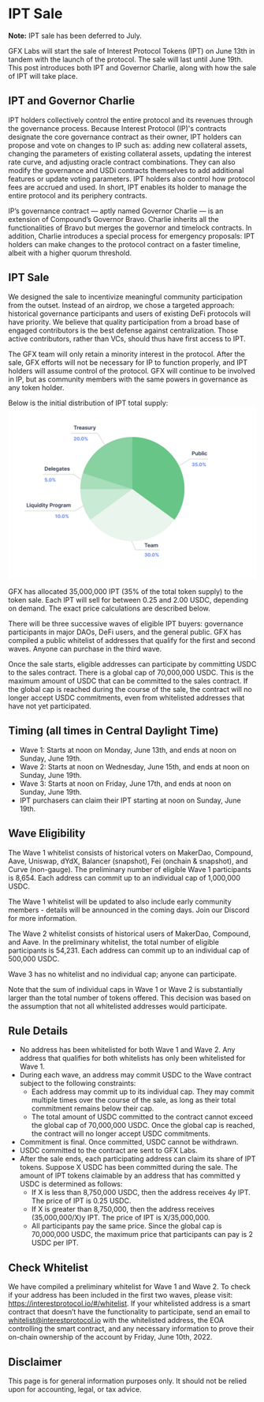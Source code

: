# IPT Sale

**Note:** IPT sale has been deferred to July.

GFX Labs will start the sale of Interest Protocol Tokens (IPT) on June 13th in tandem with the launch of the protocol. The sale will last until June 19th. This post introduces both IPT and Governor Charlie, along with how the sale of IPT will take place.

## IPT and Governor Charlie

IPT holders collectively control the entire protocol and its revenues through the governance process. Because Interest Protocol (IP)'s contracts designate the core governance contract as their owner, IPT holders can propose and vote on changes to IP such as: adding new collateral assets, changing the parameters of existing collateral assets, updating the interest rate curve, and adjusting oracle contract combinations. They can also modify the governance and USDi contracts themselves to add additional features or update voting parameters. IPT holders also control how protocol fees are accrued and used. In short, IPT enables its holder to manage the entire protocol and its periphery contracts.

IP’s governance contract — aptly named Governor Charlie — is an extension of Compound’s Governor Bravo. Charlie inherits all the functionalities of Bravo but merges the governor and timelock contracts. In addition, Charlie introduces a special process for emergency proposals: IPT holders can make changes to the protocol contract on a faster timeline, albeit with a higher quorum threshold.

## IPT Sale

We designed the sale to incentivize meaningful community participation from the outset. Instead of an airdrop, we chose a targeted approach: historical governance participants and users of existing DeFi protocols will have priority. We believe that quality participation from a broad base of engaged contributors is the best defense against centralization. Those active contributors, rather than VCs, should thus have first access to IPT.

The GFX team will only retain a minority interest in the protocol. After the sale, GFX efforts will not be necessary for IP to function properly, and IPT holders will assume control of the protocol. GFX will continue to be involved in IP, but as community members with the same powers in governance as any token holder.
 
Below is the initial distribution of IPT total supply:
![IPTdistribution](./IPTdistribution.png)


GFX has allocated 35,000,000 IPT (35% of the total token supply) to the token sale. Each IPT will sell for between 0.25 and 2.00 USDC, depending on demand. The exact price calculations are described below.

There will be three successive waves of eligible IPT buyers: governance participants in major DAOs, DeFi users, and the general public. GFX has compiled a public whitelist of addresses that qualify for the first and second waves. Anyone can purchase in the third wave.

Once the sale starts, eligible addresses can participate by committing USDC to the sales contract. There is a global cap of 70,000,000 USDC. This is the maximum amount of USDC that can be committed to the sales contract. If the global cap is reached during the course of the sale, the contract will no longer accept USDC commitments, even from whitelisted addresses that have not yet participated.

## Timing (all times in Central Daylight Time)

* Wave 1: Starts at noon on Monday, June 13th, and ends at noon on Sunday, June 19th.
* Wave 2: Starts at noon on Wednesday, June 15th, and ends at noon on Sunday, June 19th. 
* Wave 3: Starts at noon on Friday, June 17th, and ends at noon on Sunday, June 19th. 
* IPT purchasers can claim their IPT starting at noon on Sunday, June 19th.

## Wave Eligibility

The Wave 1 whitelist consists of historical voters on MakerDao, Compound, Aave, Uniswap, dYdX, Balancer (snapshot), Fei (onchain & snapshot), and Curve (non-gauge). The preliminary number of eligible Wave 1 participants is 8,654. Each address can commit up to an individual cap of 1,000,000 USDC.

The Wave 1 whitelist will be updated to also include early community members - details will be announced in the coming days. Join our Discord for more information.

The Wave 2 whitelist consists of historical users of MakerDao, Compound, and Aave. In the preliminary whitelist, the total number of eligible participants is 54,231. Each address can commit up to an individual cap of 500,000 USDC.

Wave 3 has no whitelist and no individual cap; anyone can participate. 

Note that the sum of individual caps in Wave 1 or Wave 2 is substantially larger than the total number of tokens offered. This decision was based on the assumption that not all whitelisted addresses would participate.

## Rule Details
* No address has been whitelisted for both Wave 1 and Wave 2. Any address that qualifies for both whitelists has only been whitelisted for Wave 1.
* During each wave, an address may commit USDC to the Wave contract subject to the following constraints:
    * Each address may commit up to its individual cap. They may commit multiple times over the course of the sale, as long as their total commitment remains below their cap.
    * The total amount of USDC committed to the contract cannot exceed the global cap of 70,000,000 USDC. Once the global cap is reached, the contract will no longer accept USDC commitments.
* Commitment is final. Once committed, USDC cannot be withdrawn.
* USDC committed to the contract are sent to GFX Labs.
* After the sale ends, each participating address can claim its share of IPT tokens. Suppose X USDC has been committed during the sale. The amount of IPT tokens claimable by an address that has committed y USDC is determined as follows:
    * If X is less than 8,750,000 USDC, then the address receives 4y IPT. The price of IPT is 0.25 USDC.
    * If X is greater than 8,750,000, then the address receives (35,000,000/X)y IPT. The price of IPT is X/35,000,000.
    * All participants pay the same price. Since the global cap is 70,000,000 USDC, the maximum price that participants can pay is 2 USDC per IPT.

## Check Whitelist

We have compiled a preliminary whitelist for Wave 1 and Wave 2. To check if your address has been included in the first two waves, please visit: https://interestprotocol.io/#/whitelist. If your whitelisted address is a smart contract that doesn’t have the functionality to participate, send an email to whitelist@interestprotocol.io with the whitelisted address, the EOA controlling the smart contract, and any necessary information to prove their on-chain ownership of the account by Friday, June 10th, 2022.

## Disclaimer

This page is for general information purposes only. It should not be relied upon for accounting, legal, or tax advice.



